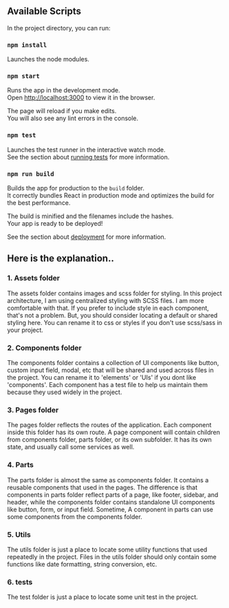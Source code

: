 ## Available Scripts

In the project directory, you can run:

### `npm install`
Launches the node modules.

### `npm start`

Runs the app in the development mode.\
Open [http://localhost:3000](http://localhost:3000) to view it in the browser.

The page will reload if you make edits.\
You will also see any lint errors in the console.

### `npm test`

Launches the test runner in the interactive watch mode.\
See the section about [running tests](https://facebook.github.io/create-react-app/docs/running-tests) for more information.

### `npm run build`

Builds the app for production to the `build` folder.\
It correctly bundles React in production mode and optimizes the build for the best performance.

The build is minified and the filenames include the hashes.\
Your app is ready to be deployed!

See the section about [deployment](https://facebook.github.io/create-react-app/docs/deployment) for more information.

## Here is the explanation..
### 1. Assets folder
The assets folder contains images and scss folder for styling. In this project architecture, I am using centralized styling with SCSS files. I am more comfortable with that.
If you prefer to include style in each component, that's not a problem. But, you should consider locating a default or shared styling here.
You can rename it to css or styles if you don't use scss/sass in your project.
### 2. Components folder
The components folder contains a collection of UI components like button, custom input field, modal, etc that will be shared and used across files in the project.
You can rename it to 'elements' or 'UIs' if you dont like 'components'.
Each component has a test file to help us maintain them because they used widely in the project.
### 3. Pages folder
The pages folder reflects the routes of the application. Each component inside this folder has its own route.
A page component will contain children from components folder, parts folder, or its own subfolder. It has its own state, and usually call some services as well.
### 4. Parts
The parts folder is almost the same as components folder. It contains a reusable components that used in the pages.
The difference is that components in parts folder reflect parts of a page, like footer, sidebar, and header, while the components folder contains standalone UI components like button, form, or input field.
Sometime, A component in parts can use some components from the components folder.
### 5. Utils
The utils folder is just a place to locate some utility functions that used repeatedly in the project. Files in the utils folder should only contain some functions like date formatting, string conversion, etc.

### 6. __tests__
The test folder is just a place to locate some unit test in the project. 
